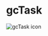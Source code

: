 # gcTask

![gcTask icon](https://github.com/hrshmistry/gcTask/blob/master/app/src/main/res/mipmap-xxxhdpi/icon_image_asset.png "gcTask")
